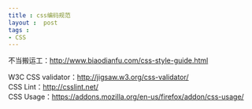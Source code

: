 ```yaml
---
title : css编码规范
layout :  post
tags : 
- CSS
--- 
```

不当搬运工：http://www.biaodianfu.com/css-style-guide.html

 
W3C CSS validator：http://jigsaw.w3.org/css-validator/ <br/>
CSS Lint：http://csslint.net/ <br/>
CSS Usage：https://addons.mozilla.org/en-us/firefox/addon/css-usage/ <br/>
